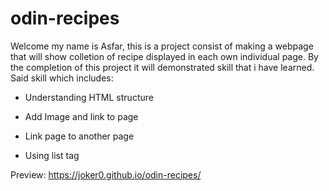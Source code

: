 # odin-recipes

Welcome my name is Asfar, this is a project consist of making a webpage that will show colletion of recipe displayed in each own individual page. By the completion of this project it will demonstrated skill that i have learned. Said skill which includes:

- Understanding HTML structure

- Add Image and link to page

- Link page to another page

- Using list tag

Preview: https://joker0.github.io/odin-recipes/
